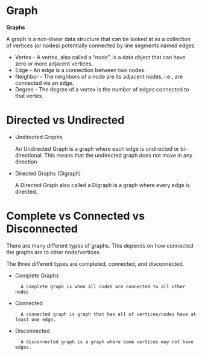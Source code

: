 # Graph

**Graphs**

A graph is a non-linear data structure that can be looked at as a collection of vertices (or nodes) potentially connected by line segments named edges.

* Vertex - A vertex, also called a “node”, is a data object that can have zero or more adjacent vertices.
* Edge - An edge is a connection between two nodes.
* Neighbor - The neighbors of a node are its adjacent nodes, i.e., are connected via an edge.
* Degree - The degree of a vertex is the number of edges connected to that vertex.

# Directed vs Undirected

* Undirected Graphs

    An Undirected Graph is a graph where each edge is undirected or bi-directional. This means that the undirected graph does not move in any direction

* Directed Graphs (Digraph)

    A Directed Graph also called a Digraph is a graph where every edge is directed.  
    

# Complete vs Connected vs Disconnected

There are many different types of graphs. This depends on how connected the graphs are to other node/vertices.

The three different types are completed, connected, and disconnected.

* Complete Graphs

        A complete graph is when all nodes are connected to all other nodes    

* Connected

        A connected graph is graph that has all of vertices/nodes have at least one edge.

* Disconnected

        A disconnected graph is a graph where some vertices may not have edges.